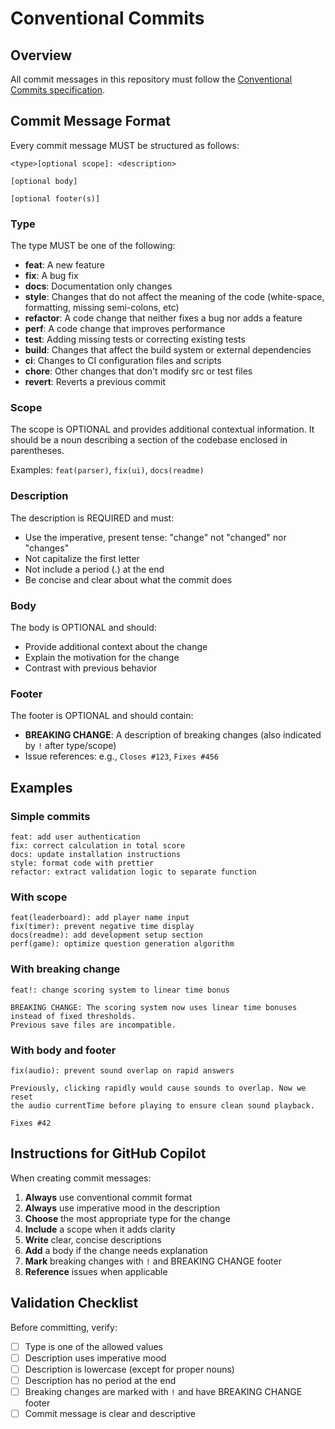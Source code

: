 # Conventional Commits

## Overview

All commit messages in this repository must follow the [Conventional Commits specification](https://www.conventionalcommits.org/en/v1.0.0/).

## Commit Message Format

Every commit message MUST be structured as follows:

```
<type>[optional scope]: <description>

[optional body]

[optional footer(s)]
```

### Type

The type MUST be one of the following:

- **feat**: A new feature
- **fix**: A bug fix
- **docs**: Documentation only changes
- **style**: Changes that do not affect the meaning of the code (white-space, formatting, missing semi-colons, etc)
- **refactor**: A code change that neither fixes a bug nor adds a feature
- **perf**: A code change that improves performance
- **test**: Adding missing tests or correcting existing tests
- **build**: Changes that affect the build system or external dependencies
- **ci**: Changes to CI configuration files and scripts
- **chore**: Other changes that don't modify src or test files
- **revert**: Reverts a previous commit

### Scope

The scope is OPTIONAL and provides additional contextual information. It should be a noun describing a section of the codebase enclosed in parentheses.

Examples: `feat(parser)`, `fix(ui)`, `docs(readme)`

### Description

The description is REQUIRED and must:
- Use the imperative, present tense: "change" not "changed" nor "changes"
- Not capitalize the first letter
- Not include a period (.) at the end
- Be concise and clear about what the commit does

### Body

The body is OPTIONAL and should:
- Provide additional context about the change
- Explain the motivation for the change
- Contrast with previous behavior

### Footer

The footer is OPTIONAL and should contain:
- **BREAKING CHANGE**: A description of breaking changes (also indicated by `!` after type/scope)
- Issue references: e.g., `Closes #123`, `Fixes #456`

## Examples

### Simple commits
```
feat: add user authentication
fix: correct calculation in total score
docs: update installation instructions
style: format code with prettier
refactor: extract validation logic to separate function
```

### With scope
```
feat(leaderboard): add player name input
fix(timer): prevent negative time display
docs(readme): add development setup section
perf(game): optimize question generation algorithm
```

### With breaking change
```
feat!: change scoring system to linear time bonus

BREAKING CHANGE: The scoring system now uses linear time bonuses instead of fixed thresholds. 
Previous save files are incompatible.
```

### With body and footer
```
fix(audio): prevent sound overlap on rapid answers

Previously, clicking rapidly would cause sounds to overlap. Now we reset
the audio currentTime before playing to ensure clean sound playback.

Fixes #42
```

## Instructions for GitHub Copilot

When creating commit messages:

1. **Always** use conventional commit format
2. **Always** use imperative mood in the description
3. **Choose** the most appropriate type for the change
4. **Include** a scope when it adds clarity
5. **Write** clear, concise descriptions
6. **Add** a body if the change needs explanation
7. **Mark** breaking changes with `!` and BREAKING CHANGE footer
8. **Reference** issues when applicable

## Validation Checklist

Before committing, verify:
- [ ] Type is one of the allowed values
- [ ] Description uses imperative mood
- [ ] Description is lowercase (except for proper nouns)
- [ ] Description has no period at the end
- [ ] Breaking changes are marked with `!` and have BREAKING CHANGE footer
- [ ] Commit message is clear and descriptive

